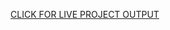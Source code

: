 [CLICK FOR LIVE PROJECT OUTPUT](https://raw.githack.com/shivani1289/html-css-javascript-for-web-developers/main/index.html)
